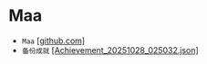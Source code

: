 # Maa
* `Maa` [[github.com]](https://github.com/MaaAssistantArknights/MaaRelease/releases)
* `备份成就` [[Achievement_20251028_025032.json]](Achievement_20251028_025032.json)
